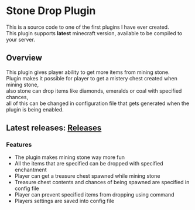 # Stone Drop Plugin
This is a source code to one of the first plugins I have ever created.  
This plugin supports **latest** minecraft version, available to be compiled to your server.  


## Overview
This plugin gives player ability to get more items from mining stone.  
Plugin makes it possible for player to get a mistery chest created when mining stone,  
also stone can drop items like diamonds, emeralds or coal with specified chances,  
all of this can be changed in configuration file that gets generated when the plugin is being enabled.  

## Latest releases: [Releases](https://github.com/ULTUX/minecraft-stone-drop-plugin/releases/)

### Features
  * The plugin makes mining stone way more fun
  * All the items that are specified can be dropped with specified enchantment
  * Player can get a treasure chest spawned while mining stone
  * Treasure chest contents and chances of being spawned are specified in config file
  * Player can prevent specified items from dropping using command
  * Players settings are saved into config file

